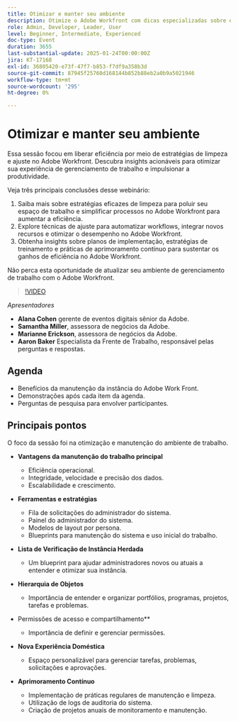 ```yaml
---
title: Otimizar e manter seu ambiente
description: Otimize o Adobe Workfront com dicas especializadas sobre eficiência, integridade de dados e escalabilidade. Conheça ferramentas, estratégias e práticas de aprimoramento contínuo.
role: Admin, Developer, Leader, User
level: Beginner, Intermediate, Experienced
doc-type: Event
duration: 3655
last-substantial-update: 2025-01-24T00:00:00Z
jira: KT-17168
exl-id: 36805420-e73f-47f7-b853-f7df9a358b3d
source-git-commit: 87945f25760d168144b852b88eb2a0b9a5021946
workflow-type: tm+mt
source-wordcount: '295'
ht-degree: 0%

---
```


# Otimizar e manter seu ambiente

Essa sessão focou em liberar eficiência por meio de estratégias de limpeza e ajuste no Adobe Workfront. Descubra insights acionáveis para otimizar sua experiência de gerenciamento de trabalho e impulsionar a produtividade.

Veja três principais conclusões desse webinário:

1. Saiba mais sobre estratégias eficazes de limpeza para poluir seu espaço de trabalho e simplificar processos no Adobe Workfront para aumentar a eficiência.
2. Explore técnicas de ajuste para automatizar workflows, integrar novos recursos e otimizar o desempenho no Adobe Workfront.
3. Obtenha insights sobre planos de implementação, estratégias de treinamento e práticas de aprimoramento contínuo para sustentar os ganhos de eficiência no Adobe Workfront.

Não perca esta oportunidade de atualizar seu ambiente de gerenciamento de trabalho com o Adobe Workfront.

>[!VIDEO](https://video.tv.adobe.com/v/3443024/?learn=on&enablevpops)

*Apresentadores*

* **Alana Cohen** gerente de eventos digitais sênior da Adobe.
* **Samantha Miller**, assessora de negócios da Adobe.
* **Marianne Erickson**, assessora de negócios da Adobe.
* **Aaron Baker** Especialista da Frente de Trabalho, responsável pelas perguntas e respostas.

## Agenda

* Benefícios da manutenção da instância do Adobe Work Front.
* Demonstrações após cada item da agenda.
* Perguntas de pesquisa para envolver participantes.


## Principais pontos

O foco da sessão foi na otimização e manutenção do ambiente de trabalho.

* **Vantagens da manutenção do trabalho principal**

   * Eficiência operacional.
   * Integridade, velocidade e precisão dos dados.
   * Escalabilidade e crescimento.

* **Ferramentas e estratégias**

   * Fila de solicitações do administrador do sistema.
   * Painel do administrador do sistema.
   * Modelos de layout por persona.
   * Blueprints para manutenção do sistema e uso inicial do trabalho.

* **Lista de Verificação de Instância Herdada**

   * Um blueprint para ajudar administradores novos ou atuais a entender e otimizar sua instância.

* **Hierarquia de Objetos**

   * Importância de entender e organizar portfólios, programas, projetos, tarefas e problemas.

* Permissões de acesso e compartilhamento**

   * Importância de definir e gerenciar permissões.

* **Nova Experiência Doméstica**

   * Espaço personalizável para gerenciar tarefas, problemas, solicitações e aprovações.

* **Aprimoramento Contínuo**

   * Implementação de práticas regulares de manutenção e limpeza.
   * Utilização de logs de auditoria do sistema.
   * Criação de projetos anuais de monitoramento e manutenção.
